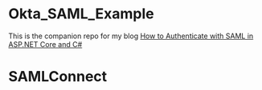 # Okta_SAML_Example

This is the companion repo for my blog [How to Authenticate with SAML in ASP.NET Core and C#](https://developer.okta.com/blog/2020/10/23/how-to-authenticate-with-saml-in-aspnet-core-and-csharp)
# SAMLConnect
